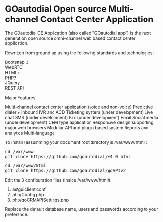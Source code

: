 <h1>GOautodial Open source Multi-channel Contact Center Application</h1>

The GOautodial CE Application (also called "GOautodial app") is the next generation open source omni-channel web based contact center application.

Rewritten from ground up using the following standards and technologies:

Bootstrap 3<br>
WebRTC<br>
HTML5<br>
PHP7<br>
JQuery<br>
REST API<br>

Major Features:

Multi-channel contact center application (voice and non-voice)
Predictive dialer + Inbound IVR and ACD
Ticketing system (under development)
Live chat
SMS (under development)
Fax (under development)
Email
Social media (under development)
CRM type application
Responsive design supporting major web browsers
Modular API and plugin based system
Reports and analytics
Multi-language

To install (assumming your document root directory is /var/www/html):

<pre>
cd /var/www
git clone https://github.com/goautodial/v4.0 html
</pre>

<pre>
cd /var/www/html
git clone https://github.com/goautodial/goAPIv2
</pre>

Edit the 3 configuration files (inside /var/www/html/):

1. astguiclient.conf 
2. php/Config.php
3. php/goCRMAPISettings.php

Replace the default database name, users and passwords according to your preference.


